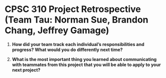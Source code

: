 # CPSC 310 Project Retrospective (Team Tau: Norman Sue, Brandon Chang, Jeffrey Gamage)

1. **How did your team track each individual’s responsibilities and progress? What would you do differently next
time?**



2. **What is the most important thing you learned about communicating with teammates from this project that you
will be able to apply to your next project?**



